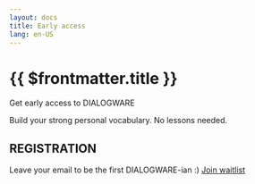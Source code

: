 ```yaml
---
layout: docs
title: Early access
lang: en-US
---
```



<script setup>
import Download from '/components/Download.vue'
import Registration from '/components/Registration.vue'
</script>

# {{ $frontmatter.title }}

Get early access to&nbsp;DIALOGWARE

Build your strong personal vocabulary. No&nbsp;lessons needed.

<Download />


## REGISTRATION

Leave your email to be the first DIALOGWARE-ian :)
<a href=# class="button-3 w-button">Join waitlist</a>


<Registration />
